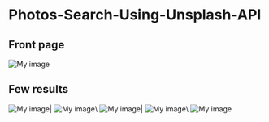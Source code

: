 # Photos-Search-Using-Unsplash-API
## Front page
![My image](https://github.com/phoolchandra/Photos-Search-Using-Unsplash-API/blob/master/front_page.jpeg)

## Few results
![My image](https://github.com/phoolchandra/Photos-Search-Using-Unsplash-API/blob/master/result_1.jpeg)|
![My image](https://github.com/phoolchandra/Photos-Search-Using-Unsplash-API/blob/master/result_2.jpeg)\\
![My image](https://github.com/phoolchandra/Photos-Search-Using-Unsplash-API/blob/master/result_3.jpeg)|
![My image](https://github.com/phoolchandra/Photos-Search-Using-Unsplash-API/blob/master/result_4.jpeg)\\
![My image](https://github.com/phoolchandra/Photos-Search-Using-Unsplash-API/blob/master/result_5.jpeg)
